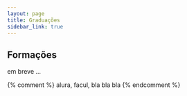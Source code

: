 ```yaml
---
layout: page
title: Graduações
sidebar_link: true
---
```

## Formações

em breve ...

{% comment %}
alura, facul, bla bla bla 
{% endcomment %}